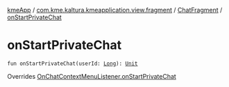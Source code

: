 [kmeApp](../../index.md) / [com.kme.kaltura.kmeapplication.view.fragment](../index.md) / [ChatFragment](index.md) / [onStartPrivateChat](./on-start-private-chat.md)

# onStartPrivateChat

`fun onStartPrivateChat(userId: `[`Long`](https://kotlinlang.org/api/latest/jvm/stdlib/kotlin/-long/index.html)`): `[`Unit`](https://kotlinlang.org/api/latest/jvm/stdlib/kotlin/-unit/index.html)

Overrides [OnChatContextMenuListener.onStartPrivateChat](../../com.kme.kaltura.kmeapplication.view.adapter.viewholder/-on-chat-context-menu-listener/on-start-private-chat.md)


